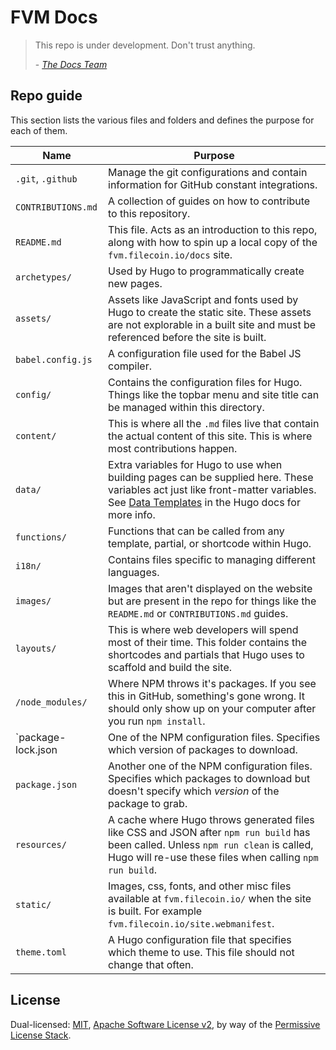 # FVM Docs

> This repo is under development. Don't trust anything.
>
> \- [_The Docs Team_](https://github.com/protocol/docs)

## Repo guide

This section lists the various files and folders and defines the purpose for each of them.

| Name | Purpose |
| --- | --- |
| `.git`, `.github` | Manage the git configurations and contain information for GitHub constant integrations. |
| `CONTRIBUTIONS.md` | A collection of guides on how to contribute to this repository. |
| `README.md` | This file. Acts as an introduction to this repo, along with how to spin up a local copy of the `fvm.filecoin.io/docs` site. |
| `archetypes/` | Used by Hugo to programmatically create new pages. |
| `assets/` | Assets like JavaScript and fonts used by Hugo to create the static site. These assets are not explorable in a built site and must be referenced before the site is built. |
| `babel.config.js` | A configuration file used for the Babel JS compiler. |
| `config/` | Contains the configuration files for Hugo. Things like the topbar menu and site title can be managed within this directory. |
| `content/` | This is where all the `.md` files live that contain the actual content of this site. This is where most contributions happen. |
| `data/` | Extra variables for Hugo to use when building pages can be supplied here. These variables act just like front-matter variables. See [Data Templates](https://gohugo.io/templates/data-templates/) in the Hugo docs for more info. |
| `functions/` | Functions that can be called from any template, partial, or shortcode within Hugo. |
| `i18n/` | Contains files specific to managing different languages. |
| `images/` | Images that aren't displayed on the website but are present in the repo for things like the `README.md` or `CONTRIBUTIONS.md` guides. |
| `layouts/` | This is where web developers will spend most of their time. This folder contains the shortcodes and partials that Hugo uses to scaffold and build the site. |
| `/node_modules/` | Where NPM throws it's packages. If you see this in GitHub, something's gone wrong. It should only show up on your computer after you run `npm install`. |
| `package-lock.json | One of the NPM configuration files. Specifies which version of packages to download. |
| `package.json` | Another one of the NPM configuration files. Specifies which packages to download but doesn't specify which _version_ of the package to grab.
| `resources/` | A cache where Hugo throws generated files like CSS and JSON after `npm run build` has been called. Unless `npm run clean` is called, Hugo will re-use these files when calling `npm run build`. |
| `static/` | Images, css, fonts, and other misc files available at `fvm.filecoin.io/` when the site is built. For example `fvm.filecoin.io/site.webmanifest`.
| `theme.toml` | A Hugo configuration file that specifies which theme to use. This file should not change that often. |

## License

Dual-licensed: [MIT](./LICENSE-MIT), [Apache Software License v2](./LICENSE-APACHE), by way of the [Permissive License Stack](https://protocol.ai/blog/announcing-the-permissive-license-stack/).
